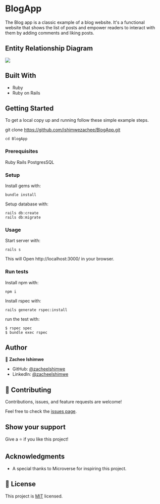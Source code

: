 # BlogApp

The Blog app is a classic example of a blog website. It's a functional website that shows the list of posts and empower readers to interact with them by adding comments and liking posts.

## Entity Relationship Diagram

![](./blog_app.png)

## Built With

- Ruby
- Ruby on Rails

## Getting Started

To get a local copy up and running follow these simple example steps.

git clone https://github.com/ishimwezachee/BlogApp.git

`cd BlogApp`

### Prerequisites

Ruby
Rails
PostgresSQL

### Setup

Install gems with:

```
bundle install
```

Setup database with:

```
rails db:create
rails db:migrate
```

### Usage

Start server with:

```
rails s
```

This will Open http://localhost:3000/ in your browser.

### Run tests

Install npm with:

```
npm i
```

Install rspec with:

```
rails generate rspec:install
```

run the test with:

```
$ rspec spec
$ bundle exec rspec
```
## Author

👤 **Zachee Ishimwe**

- GitHub: [@zacheeIshimwe](https://github.com/ishimwezachee)
- LinkedIn: [@zacheeIshimwe](https://www.linkedin.com/in/zachee-ishimwe-ab952a119/)

## 🤝 Contributing

Contributions, issues, and feature requests are welcome!

Feel free to check the [issues page](https://github.com/RolandM99/Blog-website.git/issues).

## Show your support

Give a ⭐️ if you like this project!

## Acknowledgments

- A special thanks to Microverse for inspiring this project. 

## 📝 License

This project is [MIT](./LICENCE) licensed.